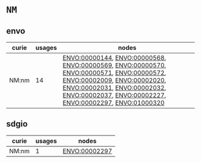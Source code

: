 # `NM`

## envo

| curie   |   usages | nodes                                                                                                                                                                                                                                                                                                                                                                                                                                                                                                                                                                                                                                                                                                                                                                                            |
|---------|----------|--------------------------------------------------------------------------------------------------------------------------------------------------------------------------------------------------------------------------------------------------------------------------------------------------------------------------------------------------------------------------------------------------------------------------------------------------------------------------------------------------------------------------------------------------------------------------------------------------------------------------------------------------------------------------------------------------------------------------------------------------------------------------------------------------|
| NM:nm   |       14 | [ENVO:00000144](https://bioregistry.io/ENVO:00000144), [ENVO:00000568](https://bioregistry.io/ENVO:00000568), [ENVO:00000569](https://bioregistry.io/ENVO:00000569), [ENVO:00000570](https://bioregistry.io/ENVO:00000570), [ENVO:00000571](https://bioregistry.io/ENVO:00000571), [ENVO:00000572](https://bioregistry.io/ENVO:00000572), [ENVO:00002009](https://bioregistry.io/ENVO:00002009), [ENVO:00002020](https://bioregistry.io/ENVO:00002020), [ENVO:00002031](https://bioregistry.io/ENVO:00002031), [ENVO:00002032](https://bioregistry.io/ENVO:00002032), [ENVO:00002037](https://bioregistry.io/ENVO:00002037), [ENVO:00002227](https://bioregistry.io/ENVO:00002227), [ENVO:00002297](https://bioregistry.io/ENVO:00002297), [ENVO:01000320](https://bioregistry.io/ENVO:01000320) |

## sdgio

| curie   |   usages | nodes                                                 |
|---------|----------|-------------------------------------------------------|
| NM:nm   |        1 | [ENVO:00002297](https://bioregistry.io/ENVO:00002297) |

